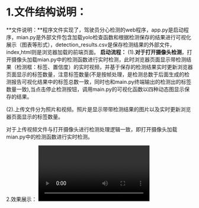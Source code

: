 # 1.文件结构说明：

**文件说明：**程序文件实现了，驾驶员分心检测的web程序，app.py是启动程序，mian.py是外部文件包含加载yolo检查函数和根据检测保存的结果进行可视化展示（图表等形式），detection_results.csv是保存检测结果的外部文件，index,html则是浏览器加载的前端页面。
**启动流程：**
(1).**对于打开摄像头检测**，打开摄像头加载mian.py中的检测函数进行实时检测，此时浏览器页面显示带检测结果（检测框：标签、置信度）的实时视频，并基于保存的检测结果实时更新浏览器页面显示的标签数量，注意标签数量(不是按帧处理，是检测总数于后面生成的检测报告可视化结果中的标签总数一致，同时也和main.py终端输出的检测出的标签数量一致),当点击停止检测按钮，调用main.py的可视化函数以四种动态图显示保存的结果。

(2).上传文件分为照片和视频。照片是显示带带检测结果的图片以及实时更新浏览器页面显示的标签数量。

 对于上传视频文件与打开摄像头进行检测处理逻辑一致，即打开摄像头加载mian.py中的检测函数进行实时检测。

2.效果展示：
<video src="C:\Users\26406\AppData\Local\Packages\Microsoft.ScreenSketch_8wekyb3d8bbwe\TempState\Recordings\20250309-0738-53.8124759.mp4"></video>
